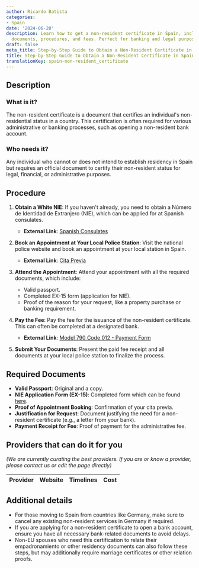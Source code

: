 ```yaml
---
author: Ricardo Batista
categories:
- Spain
date: '2024-06-20'
description: Learn how to get a non-resident certificate in Spain, including required
  documents, procedures, and fees. Perfect for banking and legal purposes.
draft: false
meta_title: Step-by-Step Guide to Obtain a Non-Resident Certificate in Spain
title: Step-by-Step Guide to Obtain a Non-Resident Certificate in Spain
translationKey: spain-non-resident_certificate
---
```


## Description

### What is it?
The non-resident certificate is a document that certifies an individual's non-residential status in a country. This certification is often required for various administrative or banking processes, such as opening a non-resident bank account.

### Who needs it?
Any individual who cannot or does not intend to establish residency in Spain but requires an official document to certify their non-resident status for legal, financial, or administrative purposes.

## Procedure

1. **Obtain a White NIE**: If you haven't already, you need to obtain a Número de Identidad de Extranjero (NIE), which can be applied for at Spanish consulates.
   - **External Link**: [Spanish Consulates](https://www.exteriores.gob.es/es/EmbajadasConsulados/Paginas/index.aspx)

2. **Book an Appointment at Your Local Police Station**: Visit the national police website and book an appointment at your local station in Spain. 
   - **External Link**: [Cita Previa](https://sede.administracionespublicas.gob.es/pagina/index/directorio/icpplus)

3. **Attend the Appointment**: Attend your appointment with all the required documents, which include:
   - Valid passport.
   - Completed EX-15 form (application for NIE).
   - Proof of the reason for your request, like a property purchase or banking requirement.

4. **Pay the Fee**: Pay the fee for the issuance of the non-resident certificate. This can often be completed at a designated bank.
   - **External Link**: [Model 790 Code 012 - Payment Form](https://sede.policia.gob.es/Tasa790_012/)

5. **Submit Your Documents**: Present the paid fee receipt and all documents at your local police station to finalize the process.

## Required Documents

- **Valid Passport**: Original and a copy.
- **NIE Application Form (EX-15)**: Completed form which can be found [here](https://www.inclusion.gob.es/documents/410169/2156469/15-Formulario_NIE_y_certificados.pdf).
- **Proof of Appointment Booking**: Confirmation of your cita previa.
- **Justification for Request**: Document justifying the need for a non-resident certificate (e.g., a letter from your bank).
- **Payment Receipt for Fee**: Proof of payment for the administrative fee.

## Providers that can do it for you

_(We are currently curating the best providers. If you are or know a provider, please contact us or edit the page directly)_

| Provider        |     Website     |     Timelines    |       Cost      |
| --------------- | --------------- |  :-------------: | :-------------: |

## Additional details

- For those moving to Spain from countries like Germany, make sure to cancel any existing non-resident services in Germany if required.
- If you are applying for a non-resident certificate to open a bank account, ensure you have all necessary bank-related documents to avoid delays.
- Non-EU spouses who need this certification to relate their empadronamiento or other residency documents can also follow these steps, but may additionally require marriage certificates or other relation proofs.
